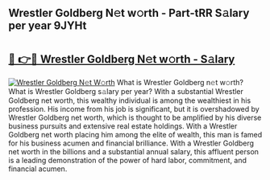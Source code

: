 ## Wrestler Goldberg N𝚎t w𝚘rth - Part-tRR S𝚊lary per year 9JYHt

# <h2><a href="http://gc054wh.nevu.top/?p=Wrestler+Goldberg">🔗 👉🔴 Wrestler Goldberg N𝚎t w𝚘rth - S𝚊lary</a></h2>

[![Wrestler Goldberg N𝚎t W𝚘rth](https://i.imgur.com/Oavwk0R.jpeg)](http://gc054wh.nevu.top/?p=Wrestler+Goldberg)
What is Wrestler Goldberg n𝚎t w𝚘rth? What is Wrestler Goldberg s𝚊lary per year?
With a substantial Wrestler Goldberg net worth, this wealthy individual is among the wealthiest in his profession. His income from his job is significant, but it is overshadowed by Wrestler Goldberg net worth, which is thought to be amplified by his diverse business pursuits and extensive real estate holdings. With a Wrestler Goldberg net worth placing him among the elite of wealth, this man is famed for his business acumen and financial brilliance. With a Wrestler Goldberg net worth in the billions and a substantial annual salary, this affluent person is a leading demonstration of the power of hard labor, commitment, and financial acumen.
